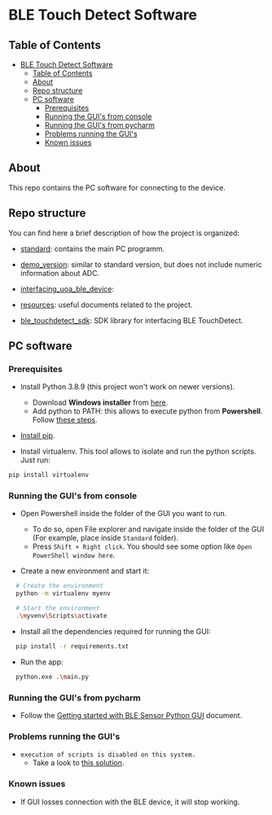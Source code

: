 # BLE Touch Detect Software

## Table of Contents

- [BLE Touch Detect Software](#ble-touch-detect-software)
  - [Table of Contents](#table-of-contents)
  - [About](#about)
  - [Repo structure](#repo-structure)
  - [PC software](#pc-software)
    - [Prerequisites](#prerequisites)
    - [Running the GUI's from console](#running-the-guis-from-console)
    - [Running the GUI's from pycharm](#running-the-guis-from-pycharm)
    - [Problems running the GUI's](#problems-running-the-guis)
    - [Known issues](#known-issues)

## About

This repo contains the PC software for connecting to the device.

## Repo structure

You can find here a brief description of how the project is organized:

- [standard](Standard): contains the main PC programm.

- [demo_version](demo_version): similar to standard version, but does not include numeric information about ADC.

- [interfacing_uoa_ble_device](interfacing_uoa_ble_device): 

- [resources](resources): useful documents related to the project.

- [ble_touchdetect_sdk](/ble_touchdetect_sdk/README.md): SDK library for interfacing BLE TouchDetect.

## PC software

### Prerequisites

- Install Python 3.8.9 (this project won't work on newer versions).
  - Download **Windows installer** from [here](https://www.python.org/downloads/release/python-389/).
  - Add python to PATH: this allows to execute python from **Powershell**. Follow [these steps](https://datatofish.com/add-python-to-windows-path/).

- [Install pip](https://phoenixnap.com/kb/install-pip-windows).

- Install virtualenv. This tool allows to isolate and run the python scripts. Just run:

```bash
pip install virtualenv
```

### Running the GUI's from console

- Open Powershell inside the folder of the GUI you want to run.
  - To do so, open File explorer and navigate inside the folder of the GUI (For example, place inside `Standard` folder).
  - Press `Shift + Right click`. You should see some option like `Open PowerShell window here`.

- Create a new environment and start it:

```bash
  # Create the environment
  python -m virtualenv myenv

  # Start the environment
  .\myvenv\Scripts\activate
```

- Install all the dependencies required for running the GUI:

```bash
  pip install -r requirements.txt
```

- Run the app:

```bash
  python.exe .\main.py 
```

### Running the GUI's from pycharm

- Follow the [Getting started with BLE Sensor Python GUI](Getting%20started%20with%20BLE%20Sensor%20Python%20GUI.docx) document.


### Problems running the GUI's

- `execution of scripts is disabled on this system.`
  - Take a look to [this solution](https://stackoverflow.com/questions/4037939/powershell-says-execution-of-scripts-is-disabled-on-this-system#:~:text=Go%20to%20Start%20Menu%20and,Choose%20%22Yes%22.).

### Known issues

- If GUI losses connection with the BLE device, it will stop working.

